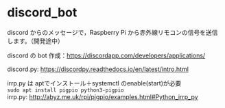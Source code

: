 # discord_bot

discord からのメッセージで，Raspberry Pi から赤外線リモコンの信号を送信します。（開発途中）

discord の bot 作成：https://discordapp.com/developers/applications/

discord.py: https://discordpy.readthedocs.io/en/latest/intro.html


irrp.py は aptでインストール＋systemctl のenable(start)が必要<br>
<code>sudo apt install pigpio python3-pigpio</code><br>
irrp.py: http://abyz.me.uk/rpi/pigpio/examples.html#Python_irrp_py<br>
